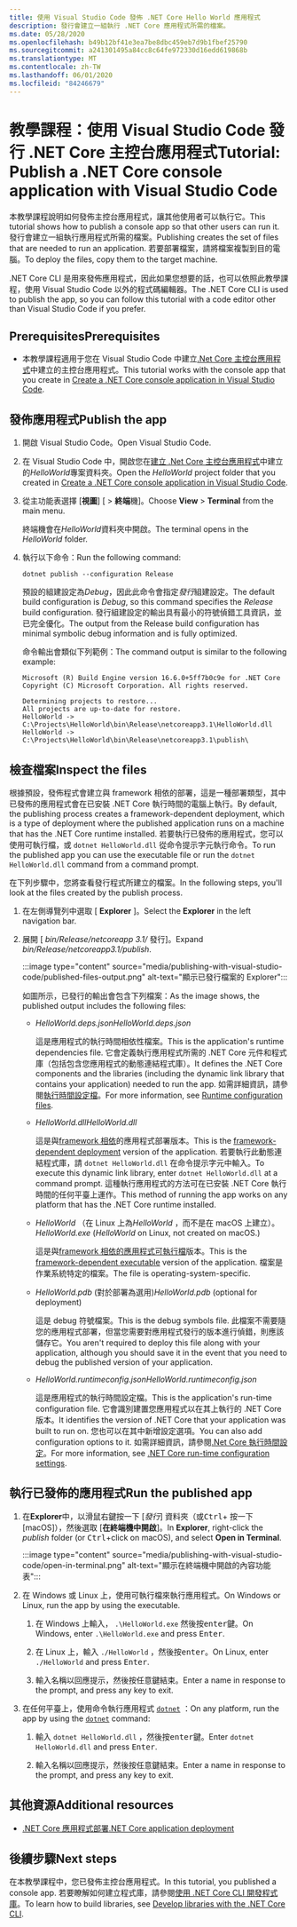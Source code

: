 ```yaml
---
title: 使用 Visual Studio Code 發佈 .NET Core Hello World 應用程式
description: 發行會建立一組執行 .NET Core 應用程式所需的檔案。
ms.date: 05/28/2020
ms.openlocfilehash: b49b12bf41e3ea7be8dbc459eb7d9b1fbef25790
ms.sourcegitcommit: a241301495a84cc8c64fe972330d16edd619868b
ms.translationtype: MT
ms.contentlocale: zh-TW
ms.lasthandoff: 06/01/2020
ms.locfileid: "84246679"
---
```

# <a name="tutorial-publish-a-net-core-console-application-with-visual-studio-code"></a><span data-ttu-id="3c9f4-103">教學課程：使用 Visual Studio Code 發行 .NET Core 主控台應用程式</span><span class="sxs-lookup"><span data-stu-id="3c9f4-103">Tutorial: Publish a .NET Core console application with Visual Studio Code</span></span>

<span data-ttu-id="3c9f4-104">本教學課程說明如何發佈主控台應用程式，讓其他使用者可以執行它。</span><span class="sxs-lookup"><span data-stu-id="3c9f4-104">This tutorial shows how to publish a console app so that other users can run it.</span></span> <span data-ttu-id="3c9f4-105">發行會建立一組執行應用程式所需的檔案。</span><span class="sxs-lookup"><span data-stu-id="3c9f4-105">Publishing creates the set of files that are needed to run an application.</span></span> <span data-ttu-id="3c9f4-106">若要部署檔案，請將檔案複製到目的電腦。</span><span class="sxs-lookup"><span data-stu-id="3c9f4-106">To deploy the files, copy them to the target machine.</span></span>

<span data-ttu-id="3c9f4-107">.NET Core CLI 是用來發佈應用程式，因此如果您想要的話，也可以依照此教學課程，使用 Visual Studio Code 以外的程式碼編輯器。</span><span class="sxs-lookup"><span data-stu-id="3c9f4-107">The .NET Core CLI is used to publish the app, so you can follow this tutorial with a code editor other than Visual Studio Code if you prefer.</span></span>

## <a name="prerequisites"></a><span data-ttu-id="3c9f4-108">Prerequisites</span><span class="sxs-lookup"><span data-stu-id="3c9f4-108">Prerequisites</span></span>

- <span data-ttu-id="3c9f4-109">本教學課程適用于您在 Visual Studio Code 中建立[.Net Core 主控台應用程式](with-visual-studio-code.md)中建立的主控台應用程式。</span><span class="sxs-lookup"><span data-stu-id="3c9f4-109">This tutorial works with the console app that you create in [Create a .NET Core console application in Visual Studio Code](with-visual-studio-code.md).</span></span>

## <a name="publish-the-app"></a><span data-ttu-id="3c9f4-110">發佈應用程式</span><span class="sxs-lookup"><span data-stu-id="3c9f4-110">Publish the app</span></span>

1. <span data-ttu-id="3c9f4-111">開啟 Visual Studio Code。</span><span class="sxs-lookup"><span data-stu-id="3c9f4-111">Open Visual Studio Code.</span></span>

1. <span data-ttu-id="3c9f4-112">在 Visual Studio Code 中，開啟您在[建立 .Net Core 主控台應用程式](with-visual-studio-code.md)中建立的*HelloWorld*專案資料夾。</span><span class="sxs-lookup"><span data-stu-id="3c9f4-112">Open the *HelloWorld* project folder that you created in [Create a .NET Core console application in Visual Studio Code](with-visual-studio-code.md).</span></span>

1. <span data-ttu-id="3c9f4-113">從主功能表選擇 [**視圖**] [  >  **終端**機]。</span><span class="sxs-lookup"><span data-stu-id="3c9f4-113">Choose **View** > **Terminal** from the main menu.</span></span>

   <span data-ttu-id="3c9f4-114">終端機會在*HelloWorld*資料夾中開啟。</span><span class="sxs-lookup"><span data-stu-id="3c9f4-114">The terminal opens in the *HelloWorld* folder.</span></span>

1. <span data-ttu-id="3c9f4-115">執行以下命令：</span><span class="sxs-lookup"><span data-stu-id="3c9f4-115">Run the following command:</span></span>

   ```dotnetcli
   dotnet publish --configuration Release
   ```

   <span data-ttu-id="3c9f4-116">預設的組建設定為*Debug*，因此此命令會指定*發行*組建設定。</span><span class="sxs-lookup"><span data-stu-id="3c9f4-116">The default build configuration is *Debug*, so this command specifies the *Release* build configuration.</span></span> <span data-ttu-id="3c9f4-117">發行組建設定的輸出具有最小的符號偵錯工具資訊，並已完全優化。</span><span class="sxs-lookup"><span data-stu-id="3c9f4-117">The output from the Release build configuration has minimal symbolic debug information and is fully optimized.</span></span>

   <span data-ttu-id="3c9f4-118">命令輸出會類似下列範例：</span><span class="sxs-lookup"><span data-stu-id="3c9f4-118">The command output is similar to the following example:</span></span>

   ```
   Microsoft (R) Build Engine version 16.6.0+5ff7b0c9e for .NET Core
   Copyright (C) Microsoft Corporation. All rights reserved.

   Determining projects to restore...
   All projects are up-to-date for restore.
   HelloWorld -> C:\Projects\HelloWorld\bin\Release\netcoreapp3.1\HelloWorld.dll
   HelloWorld -> C:\Projects\HelloWorld\bin\Release\netcoreapp3.1\publish\
   ```

## <a name="inspect-the-files"></a><span data-ttu-id="3c9f4-119">檢查檔案</span><span class="sxs-lookup"><span data-stu-id="3c9f4-119">Inspect the files</span></span>

<span data-ttu-id="3c9f4-120">根據預設，發佈程式會建立與 framework 相依的部署，這是一種部署類型，其中已發佈的應用程式會在已安裝 .NET Core 執行時間的電腦上執行。</span><span class="sxs-lookup"><span data-stu-id="3c9f4-120">By default, the publishing process creates a framework-dependent deployment, which is a type of deployment where the published application runs on a machine that has the .NET Core runtime installed.</span></span> <span data-ttu-id="3c9f4-121">若要執行已發佈的應用程式，您可以使用可執行檔，或 `dotnet HelloWorld.dll` 從命令提示字元執行命令。</span><span class="sxs-lookup"><span data-stu-id="3c9f4-121">To run the published app you can use the executable file or run the `dotnet HelloWorld.dll` command from a command prompt.</span></span>

<span data-ttu-id="3c9f4-122">在下列步驟中，您將查看發行程式所建立的檔案。</span><span class="sxs-lookup"><span data-stu-id="3c9f4-122">In the following steps, you'll look at the files created by the publish process.</span></span>

1. <span data-ttu-id="3c9f4-123">在左側導覽列中選取 [ **Explorer** ]。</span><span class="sxs-lookup"><span data-stu-id="3c9f4-123">Select the **Explorer** in the left navigation bar.</span></span>

1. <span data-ttu-id="3c9f4-124">展開 [ *bin/Release/netcoreapp 3.1/* 發行]。</span><span class="sxs-lookup"><span data-stu-id="3c9f4-124">Expand *bin/Release/netcoreapp3.1/publish*.</span></span>

   :::image type="content" source="media/publishing-with-visual-studio-code/published-files-output.png" alt-text="顯示已發行檔案的 Explorer":::

   <span data-ttu-id="3c9f4-126">如圖所示，已發行的輸出會包含下列檔案：</span><span class="sxs-lookup"><span data-stu-id="3c9f4-126">As the image shows, the published output includes the following files:</span></span>

   * <span data-ttu-id="3c9f4-127">*HelloWorld.deps.json*</span><span class="sxs-lookup"><span data-stu-id="3c9f4-127">*HelloWorld.deps.json*</span></span>

      <span data-ttu-id="3c9f4-128">這是應用程式的執行時間相依性檔案。</span><span class="sxs-lookup"><span data-stu-id="3c9f4-128">This is the application's runtime dependencies file.</span></span> <span data-ttu-id="3c9f4-129">它會定義執行應用程式所需的 .NET Core 元件和程式庫（包括包含您應用程式的動態連結程式庫）。</span><span class="sxs-lookup"><span data-stu-id="3c9f4-129">It defines the .NET Core components and the libraries (including the dynamic link library that contains your application) needed to run the app.</span></span> <span data-ttu-id="3c9f4-130">如需詳細資訊，請參閱[執行時間設定檔](https://github.com/dotnet/cli/blob/85ca206d84633d658d7363894c4ea9d59e515c1a/Documentation/specs/runtime-configuration-file.md)。</span><span class="sxs-lookup"><span data-stu-id="3c9f4-130">For more information, see [Runtime configuration files](https://github.com/dotnet/cli/blob/85ca206d84633d658d7363894c4ea9d59e515c1a/Documentation/specs/runtime-configuration-file.md).</span></span>

   * <span data-ttu-id="3c9f4-131">*HelloWorld.dll*</span><span class="sxs-lookup"><span data-stu-id="3c9f4-131">*HelloWorld.dll*</span></span>

      <span data-ttu-id="3c9f4-132">這是與[framework 相依](../deploying/deploy-with-cli.md#framework-dependent-deployment)的應用程式部署版本。</span><span class="sxs-lookup"><span data-stu-id="3c9f4-132">This is the [framework-dependent deployment](../deploying/deploy-with-cli.md#framework-dependent-deployment) version of the application.</span></span> <span data-ttu-id="3c9f4-133">若要執行此動態連結程式庫，請 `dotnet HelloWorld.dll` 在命令提示字元中輸入。</span><span class="sxs-lookup"><span data-stu-id="3c9f4-133">To execute this dynamic link library, enter `dotnet HelloWorld.dll` at a command prompt.</span></span> <span data-ttu-id="3c9f4-134">這種執行應用程式的方法可在已安裝 .NET Core 執行時間的任何平臺上運作。</span><span class="sxs-lookup"><span data-stu-id="3c9f4-134">This method of running the app works on any platform that has the .NET Core runtime installed.</span></span>

   * <span data-ttu-id="3c9f4-135">*HelloWorld* （在 Linux 上為*HelloWorld* ，而不是在 macOS 上建立）。</span><span class="sxs-lookup"><span data-stu-id="3c9f4-135">*HelloWorld.exe* (*HelloWorld* on Linux, not created on macOS.)</span></span>

      <span data-ttu-id="3c9f4-136">這是與[framework 相依的應用程式可執行檔](../deploying/deploy-with-cli.md#framework-dependent-executable)版本。</span><span class="sxs-lookup"><span data-stu-id="3c9f4-136">This is the [framework-dependent executable](../deploying/deploy-with-cli.md#framework-dependent-executable) version of the application.</span></span> <span data-ttu-id="3c9f4-137">檔案是作業系統特定的檔案。</span><span class="sxs-lookup"><span data-stu-id="3c9f4-137">The file is operating-system-specific.</span></span>

   * <span data-ttu-id="3c9f4-138">*HelloWorld.pdb* (對於部署為選用)</span><span class="sxs-lookup"><span data-stu-id="3c9f4-138">*HelloWorld.pdb* (optional for deployment)</span></span>

      <span data-ttu-id="3c9f4-139">這是 debug 符號檔案。</span><span class="sxs-lookup"><span data-stu-id="3c9f4-139">This is the debug symbols file.</span></span> <span data-ttu-id="3c9f4-140">此檔案不需要隨您的應用程式部署，但當您需要對應用程式發行的版本進行偵錯，則應該儲存它。</span><span class="sxs-lookup"><span data-stu-id="3c9f4-140">You aren't required to deploy this file along with your application, although you should save it in the event that you need to debug the published version of your application.</span></span>

   * <span data-ttu-id="3c9f4-141">*HelloWorld.runtimeconfig.json*</span><span class="sxs-lookup"><span data-stu-id="3c9f4-141">*HelloWorld.runtimeconfig.json*</span></span>

      <span data-ttu-id="3c9f4-142">這是應用程式的執行時間設定檔。</span><span class="sxs-lookup"><span data-stu-id="3c9f4-142">This is the application's run-time configuration file.</span></span> <span data-ttu-id="3c9f4-143">它會識別建置您應用程式以在其上執行的 .NET Core 版本。</span><span class="sxs-lookup"><span data-stu-id="3c9f4-143">It identifies the version of .NET Core that your application was built to run on.</span></span> <span data-ttu-id="3c9f4-144">您也可以在其中新增設定選項。</span><span class="sxs-lookup"><span data-stu-id="3c9f4-144">You can also add configuration options to it.</span></span> <span data-ttu-id="3c9f4-145">如需詳細資訊，請參閱[.Net Core 執行時間設定](../run-time-config/index.md#runtimeconfigjson)。</span><span class="sxs-lookup"><span data-stu-id="3c9f4-145">For more information, see [.NET Core run-time configuration settings](../run-time-config/index.md#runtimeconfigjson).</span></span>

## <a name="run-the-published-app"></a><span data-ttu-id="3c9f4-146">執行已發佈的應用程式</span><span class="sxs-lookup"><span data-stu-id="3c9f4-146">Run the published app</span></span>

1. <span data-ttu-id="3c9f4-147">在**Explorer**中，以滑鼠右鍵按一下 [*發行*] 資料夾（或<kbd>Ctrl</kbd>+ 按一下 [macOS]），然後選取 [**在終端機中開啟**]。</span><span class="sxs-lookup"><span data-stu-id="3c9f4-147">In **Explorer**, right-click the *publish* folder (or <kbd>Ctrl</kbd>+click on macOS), and select **Open in Terminal**.</span></span>

   :::image type="content" source="media/publishing-with-visual-studio-code/open-in-terminal.png" alt-text="顯示在終端機中開啟的內容功能表":::

1. <span data-ttu-id="3c9f4-149">在 Windows 或 Linux 上，使用可執行檔來執行應用程式。</span><span class="sxs-lookup"><span data-stu-id="3c9f4-149">On Windows or Linux, run the app by using the executable.</span></span>

   1. <span data-ttu-id="3c9f4-150">在 Windows 上輸入， `.\HelloWorld.exe` 然後按<kbd>enter</kbd>鍵。</span><span class="sxs-lookup"><span data-stu-id="3c9f4-150">On Windows, enter `.\HelloWorld.exe` and press <kbd>Enter</kbd>.</span></span>

   1. <span data-ttu-id="3c9f4-151">在 Linux 上，輸入 `./HelloWorld` ，然後按<kbd>enter</kbd>。</span><span class="sxs-lookup"><span data-stu-id="3c9f4-151">On Linux, enter `./HelloWorld` and press <kbd>Enter</kbd>.</span></span>

   1. <span data-ttu-id="3c9f4-152">輸入名稱以回應提示，然後按任意鍵結束。</span><span class="sxs-lookup"><span data-stu-id="3c9f4-152">Enter a name in response to the prompt, and press any key to exit.</span></span>

1. <span data-ttu-id="3c9f4-153">在任何平臺上，使用命令執行應用程式 [`dotnet`](../tools/dotnet.md) ：</span><span class="sxs-lookup"><span data-stu-id="3c9f4-153">On any platform, run the app by using the  [`dotnet`](../tools/dotnet.md) command:</span></span>

   1. <span data-ttu-id="3c9f4-154">輸入 `dotnet HelloWorld.dll` ，然後按<kbd>enter</kbd>鍵。</span><span class="sxs-lookup"><span data-stu-id="3c9f4-154">Enter `dotnet HelloWorld.dll` and press <kbd>Enter</kbd>.</span></span>

   1. <span data-ttu-id="3c9f4-155">輸入名稱以回應提示，然後按任意鍵結束。</span><span class="sxs-lookup"><span data-stu-id="3c9f4-155">Enter a name in response to the prompt, and press any key to exit.</span></span>

## <a name="additional-resources"></a><span data-ttu-id="3c9f4-156">其他資源</span><span class="sxs-lookup"><span data-stu-id="3c9f4-156">Additional resources</span></span>

- [<span data-ttu-id="3c9f4-157">.NET Core 應用程式部署</span><span class="sxs-lookup"><span data-stu-id="3c9f4-157">.NET Core application deployment</span></span>](../deploying/index.md)

## <a name="next-steps"></a><span data-ttu-id="3c9f4-158">後續步驟</span><span class="sxs-lookup"><span data-stu-id="3c9f4-158">Next steps</span></span>

<span data-ttu-id="3c9f4-159">在本教學課程中，您已發佈主控台應用程式。</span><span class="sxs-lookup"><span data-stu-id="3c9f4-159">In this tutorial, you published a console app.</span></span> <span data-ttu-id="3c9f4-160">若要瞭解如何建立程式庫，請參閱[使用 .NET Core CLI 開發程式庫](libraries.md)。</span><span class="sxs-lookup"><span data-stu-id="3c9f4-160">To learn how to build libraries, see [Develop libraries with the .NET Core CLI](libraries.md).</span></span>

<!--In the next tutorial, you create a class library.

> [!div class="nextstepaction"]
> [Create a .NET Standard library in Visual Studio](library-with-visual-studio.md)
-->
